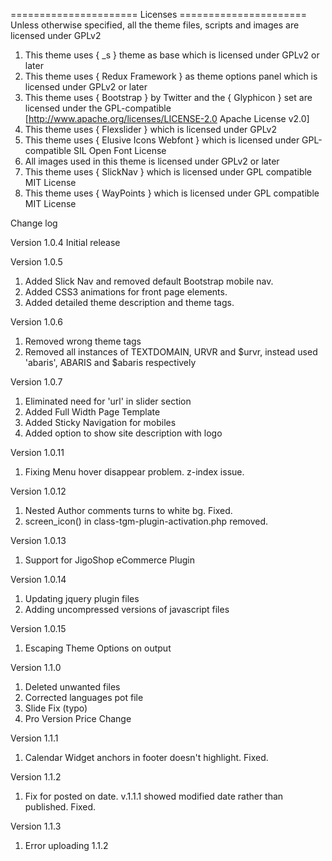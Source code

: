 ====================== Licenses ======================
Unless otherwise specified, all the theme files, scripts and images
are licensed under GPLv2

1. This theme uses { _s } theme as base which is licensed under GPLv2 or later
2. This theme uses { Redux Framework } as theme options panel which is licensed under GPLv2 or later
3. This theme uses { Bootstrap } by Twitter and the { Glyphicon } set are licensed under the GPL-compatible [http://www.apache.org/licenses/LICENSE-2.0 Apache License v2.0]
4. This theme uses { Flexslider } which is licensed under GPLv2
5. This theme uses { Elusive Icons Webfont } which is licensed under GPL-compatible SIL Open Font License
6. All images used in this theme is licensed under GPLv2 or later
7. This theme uses { SlickNav } which is licensed under GPL compatible MIT License
8. This theme uses { WayPoints } which is licensed under GPL compatible MIT License


Change log

Version 1.0.4 
Initial release

Version 1.0.5
1. Added Slick Nav and removed default Bootstrap mobile nav.
2. Added CSS3 animations for front page elements.
3. Added detailed theme description and theme tags.

Version 1.0.6
1. Removed wrong theme tags
2. Removed all instances of TEXTDOMAIN, URVR and $urvr, instead used 'abaris', ABARIS and $abaris respectively

Version 1.0.7
1. Eliminated need for 'url' in slider section
2. Added Full Width Page Template
3. Added Sticky Navigation for mobiles
4. Added option to show site description with logo

Version 1.0.11
1. Fixing Menu hover disappear problem. z-index issue.


Version 1.0.12
1. Nested Author comments turns to white bg. Fixed.
2. screen_icon() in class-tgm-plugin-activation.php removed.

Version 1.0.13
1. Support for JigoShop eCommerce Plugin

Version 1.0.14
1. Updating jquery plugin files
2. Adding uncompressed versions of javascript files

Version 1.0.15
1. Escaping Theme Options on output

Version 1.1.0
1. Deleted unwanted files
2. Corrected languages pot file
3. Slide Fix (typo)
4. Pro Version Price Change

Version 1.1.1
1. Calendar Widget anchors in footer doesn't highlight. Fixed.

Version 1.1.2
1. Fix for posted on date. v.1.1.1 showed modified date rather than published. Fixed.

Version 1.1.3
1. Error uploading 1.1.2